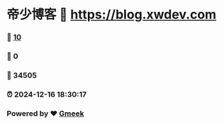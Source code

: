 # 帝少博客 :link: https://blog.xwdev.com 
### :page_facing_up: [10](https://blog.xwdev.com/tag.html) 
### :speech_balloon: 0 
### :hibiscus: 34505 
### :alarm_clock: 2024-12-16 18:30:17 
### Powered by :heart: [Gmeek](https://github.com/Meekdai/Gmeek)
